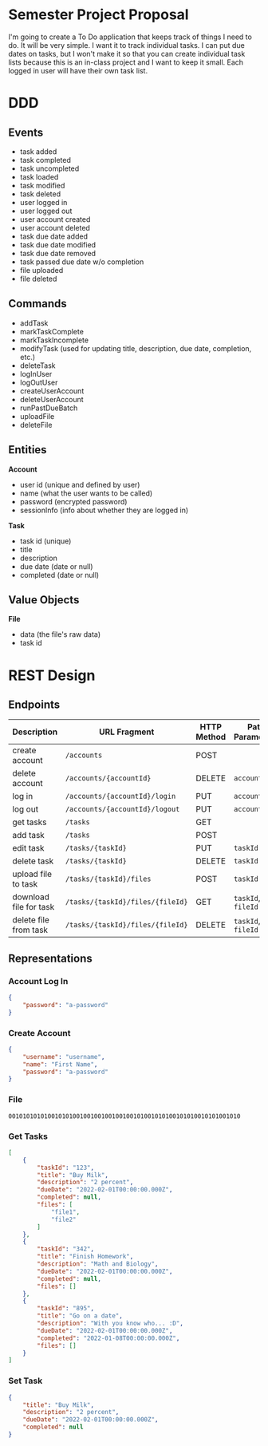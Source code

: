 # Semester Project Proposal

I'm going to create a To Do application that keeps track of things I need to do. It will be very simple. I want it to track individual tasks. I can put due dates on tasks, but I won't make it so that you can create individual task lists because this is an in-class project and I want to keep it small. Each logged in user will have their own task list.

# DDD

## Events

- task added
- task completed
- task uncompleted
- task loaded
- task modified
- task deleted
- user logged in
- user logged out
- user account created
- user account deleted
- task due date added
- task due date modified
- task due date removed
- task passed due date w/o completion
- file uploaded
- file deleted

## Commands

- addTask
- markTaskComplete
- markTaskIncomplete
- modifyTask (used for updating title, description, due date, completion, etc.)
- deleteTask
- logInUser
- logOutUser
- createUserAccount
- deleteUserAccount
- runPastDueBatch
- uploadFile
- deleteFile

## Entities

**Account**

- user id (unique and defined by user)
- name (what the user wants to be called)
- password (encrypted password)
- sessionInfo (info about whether they are logged in)

**Task**

- task id (unique)
- title
- description
- due date (date or null)
- completed (date or null)

## Value Objects

**File**

- data (the file's raw data)
- task id

# REST Design

## Endpoints

| Description | URL Fragment | HTTP Method | Path Parameters | Representations |
| ----------- | ------------ | ----------- | --------------- | --------------- |
| create account | `/accounts` | POST | | Create Account |
| delete account | `/accounts/{accountId}` | DELETE | `accountId` | |
| log in | `/accounts/{accountId}/login` | PUT | `accountId` | Account Log In |
| log out | `/accounts/{accountId}/logout` | PUT | `accountId` | |
| get tasks | `/tasks` | GET | | Get Tasks |
| add task | `/tasks` | POST | | Set Task |
| edit task | `/tasks/{taskId}` | PUT | `taskId` | Set Task |
| delete task | `/tasks/{taskId}` | DELETE | `taskId` | |
| upload file to task | `/tasks/{taskId}/files` | POST | `taskId` | File |
| download file for task | `/tasks/{taskId}/files/{fileId}` | GET | `taskId`, `fileId` | File |
| delete file from task | `/tasks/{taskId}/files/{fileId}` | DELETE | `taskId`, `fileId` |

## Representations

### Account Log In

```json
{
    "password": "a-password"
}
```

### Create Account

```json
{
    "username": "username",
    "name": "First Name",
    "password": "a-password"
}
```

### File

```bin
00101010101001010100100100100100100101001010100101010010101001010
```

### Get Tasks

```json
[
    {
        "taskId": "123",
        "title": "Buy Milk",
        "description": "2 percent",
        "dueDate": "2022-02-01T00:00:00.000Z",
        "completed": null,
        "files": [
            "file1",
            "file2"
        ]
    },
    {
        "taskId": "342",
        "title": "Finish Homework",
        "description": "Math and Biology",
        "dueDate": "2022-02-01T00:00:00.000Z",
        "completed": null,
        "files": []
    },
    {
        "taskId": "895",
        "title": "Go on a date",
        "description": "With you know who... :D",
        "dueDate": "2022-02-01T00:00:00.000Z",
        "completed": "2022-01-08T00:00:00.000Z",
        "files": []
    }
]
```

### Set Task

```json
{
    "title": "Buy Milk",
    "description": "2 percent",
    "dueDate": "2022-02-01T00:00:00.000Z",
    "completed": null
}
```

